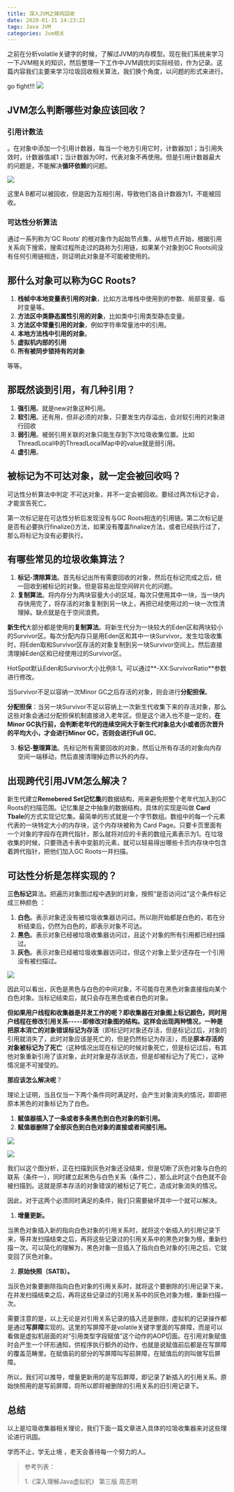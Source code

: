 ```yaml
---
title: 深入JVM之辣鸡回收
date: 2020-01-31 14:23:22
tags: Java JVM
categories: Jvm相关
---
```


之前在分析volatile关键字的时候，了解过JVM的内存模型。现在我们系统来学习一下JVM相关的知识，然后整理一下工作中JVM调优的实际经验，作为记录。这篇内容我们主要来学习垃圾回收相关算法，我们换个角度，以问题的形式来进行。

go fight!!! ![](jvm1/00F2E65F.png)

<!-- more -->

## JVM怎么判断哪些对象应该回收？

### 引用计数法

。在对象中添加一个引用计数器，每当一个地方引用它时，计数器加1；当引用失效时，计数器值减1；当计数器为0时，代表对象不再使用。但是引用计数器最大的问题是，不能解决**循环依赖**的问题。

![](jvm1/image-20200501152633887.png)

这里A B都可以被回收，但是因为互相引用，导致他们各自计数器为1，不能被回收。

### 可达性分析算法

通过一系列称为'GC Roots‘ 的根对象作为起始节点集，从根节点开始，根据引用关系向下搜索，搜索过程所走过的路称为引用链，如果某个对象到GC Roots间没有任何引用链相连，则证明此对象是不可能被使用的。

## 那什么对象可以称为GC Roots?

1. **栈帧中本地变量表引用的对象**，比如方法堆栈中使用到的参数、局部变量、临时变量等。
2. **方法区中类静态属性引用的对象**，比如类中引用类型静态变量。
3. **方法区中常量引用的对象**，例如字符串常量池中的引用。
4. **本地方法栈中引用的对象**。
5. **虚拟机内部的引用**
6. **所有被同步锁持有的对象**

等等。

## 那既然谈到引用，有几种引用？

1. **强引用**。就是new对象这种引用。
2. **软引用**。还有用，但非必须的对象，只要发生内存溢出，会对软引用的对象进行回收
3. **弱引用**。被弱引用关联的对象只能生存到下次垃圾收集位置。比如 ThreadLocal中的ThreadLocalMap中的value就是弱引用。
4. **虚引用**。

## 被标记为不可达对象，就一定会被回收吗？

可达性分析算法中判定 不可达对象，并不一定会被回收。要经过两次标记才会，才能宣告死亡。

第一次标记是在可达性分析后发现没有与GC Roots相连的引用链。第二次标记是是否有必要执行finalize()方法，如果没有覆盖finalize方法，或者已经执行过了，那么将标记为没有必要执行。

## 有哪些常见的垃圾收集算法？

1. **标记-清除算法**。首先标记出所有需要回收的对象，然后在标记完成之后，统一回收到被标记的对象。但是容易出现空间碎片化的问题。
2. **复制算法**。将内存分为两块容量大小的区域，每次只使用其中一块，当一块内存快用完了，将存活的对象复制到另一块上，再把已经使用过的一块一次性清理掉。缺点就是在于空间浪费。

**新生代**大部分都是使用的**复制算法**。将新生代分为一块较大的Eden区和两块较小的Survivor区。每次分配内存只是用Eden区和其中一块Survivor。发生垃圾收集时，将Eden取和Survivor区存活的对象复制到另一块Survivor空间上。然后直接清理掉Eden区和已经使用过的Survivor区。

HotSpot默认Eden和Survivor大小比例8:1。可以通过**-XX:SurvivorRatio**参数进行修改。

当Survivor不足以容纳一次Minor GC之后存活的对象，则会进行**分配担保**。

**分配担保**：当另一块Survivor不足以容纳上一次新生代收集下来的存活对象，那么这些对象会通过分配担保机制直接进入老年区。但是这个进入也不是一定的，**在Minor GC执行前，会判断老年代的连续空间大于新生代对象总大小或者历次晋升的平均大小，才会进行Minor GC，否则会进行Full GC**。

3. **标记-整理算法**。先标记所有需要回收的对象，然后让所有存活的对象向内存空间一端移动，然后直接清理掉边界以外的内存。

## 出现跨代引用JVM怎么解决？

新生代建立**Remebered Set记忆集**的数据结构，用来避免把整个老年代加入到GC Roots的扫描范围。记忆集是之中抽象的数据结构，具体的实现是叫做 **Card Tbale**的方式实现记忆集。最简单的形式就是一个字节数组。数组中的每一个元素代表的一块特定大小的内存块，这个内存块被称为 Card Page。只要卡页里面有一个对象的字段存在跨代指针，那么就将对应的卡表的数组元素表示为1。在垃圾收集的时候，只要筛选卡表中变脏的元素，就可以轻易得出哪些卡页内存块中包含着跨代指针，把他们加入GC Roots一并扫描。

## 可达性分析是怎样实现的？

**三色标记**算法。把遍历对象图过程中遇到的对象，按照“是否访问过”这个条件标记成三种颜色 ：

1. **白色**。表示对象还没有被垃圾收集器访问过。所以刚开始都是白色的，若在分析结束后，仍然为白色的，即表示对象不可达。
2. **黑色**。表示对象已经被垃圾收集器访问过，且这个对象的所有引用都已经扫描过。
3. **灰色**。表示对象已经被垃圾收集器访问过，但这个对象上至少还存在一个引用没有被扫描过。

![](jvm1/image-20200501173048704.png)

因此可以看出，灰色是黑色与白色的中间对象，不可能存在黑色对象直接指向某个白色对象。当标记结束后，就只会存在黑色或者白色的对象。

**但如果用户线程和收集器是并发工作的呢？**即收集器在对象图上标记颜色，同时用户线程在修改引用关系-----即修改对象图的结构。这样会出现两种情况，一种是把**原本消亡的对象错误标记为存活**（即标记时对象还存活，但是标记过后，对象的引用就消失了，此时对象应该是死亡的，但是仍然标记为存活），而是**原本存活的对象被标记为了死亡**（这种情况出现在标记的时候对象死亡，但是标记过后，有其他对象重新引用了该对象，此时对象是存活状态，但是却被标记为了死亡），这种情况是不可接受的。

**那应该怎么解决呢**？

理论上证明，当且仅当一下两个条件同时满足时，会产生对象消失的情况，即即把原本黑色的对象标记为了白色。

1. **赋值器插入了一条或者多条黑色到白色对象的新引用。**
2. **赋值器删除了全部灰色到白色对象的直接或者间接引用。**

![](jvm1/image-20200501175338302.png)

![](jvm1/image-20200501175228964.png)

我们以这个图分析，正在扫描到灰色对象还没结束，但是切断了灰色对象与白色的联系（条件一），同时建立起黑色与白色关系（条件二），那么此时这个白色就不会被扫描到。这就是原本存活的对象错误的被标记了死亡，造成对象消失的情况。

因此，对于这两个必须同时满足的条件，我们只需要破坏其中一个就可以解决。

1. **增量更新。**

当黑色对象插入新的指向白色对象的引用关系时，就将这个新插入的引用记录下来，等并发扫描结束之后，再将这些记录过的引用关系中的黑色对象为根，重新扫描一次。可以简化的理解为，黑色对象一旦插入了指向白色对象的引用之后，它就变回了灰色对象。

2. **原始快照（SATB）。**

当灰色对象要删除指向白色对象的引用关系时，就将这个要删除的引用记录下来，在并发扫描结束之后，再将这些记录过的引用关系中的灰色对象为根，重新扫描一次。

需要注意的是，以上无论是对引用关系记录的插入还是删除，虚拟机的记录操作都是通过**写屏障**实现的。这里的写屏障不是volatile关键字里面的写屏障，而是可以看做是虚拟机层面的对“引用类型字段赋值”这个动作的AOP切面。在引用对象赋值时会产生一个环形通知，供程序执行额外的动作，也就是说赋值前后都是在写屏障的覆盖范畴里。在赋值前的部分的写屏障叫写前屏障，在赋值后的则叫做写后屏障。

所以，我们可以推导，增量更新用的是写后屏障，即记录了新插入的引用关系。原始快照用的是写前屏障，将所以即将被删除的引用关系的旧引用记录下。

## 总结

以上是垃圾收集器相关理论，我们下面一篇文章进入具体的垃圾收集器来对这些理论进行巩固。

学而不止，学无止境 ，老天会善待每一个努力的人。



>参考列表：
>
>1.《深入理解Java虚拟机》 第三版 周志明